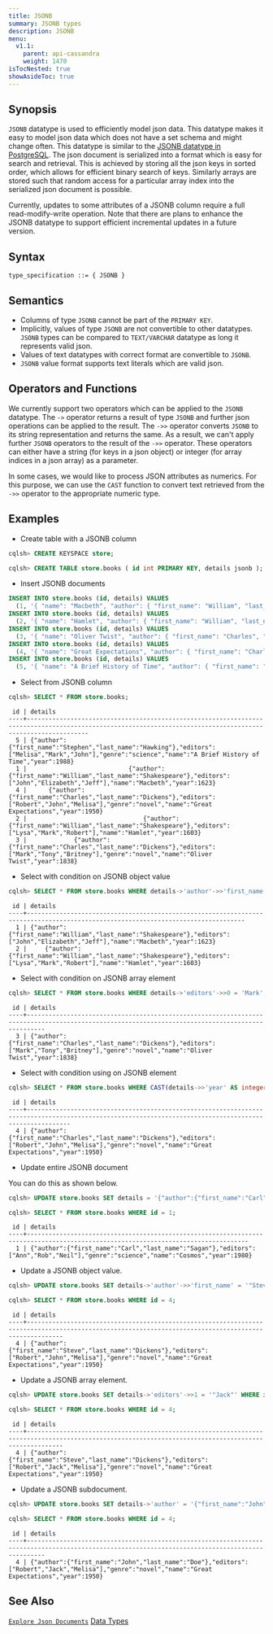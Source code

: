 ```yaml
---
title: JSONB
summary: JSONB types
description: JSONB
menu:
  v1.1:
    parent: api-cassandra
    weight: 1470
isTocNested: true
showAsideToc: true
---
```


## Synopsis
`JSONB` datatype is used to efficiently model json data. This datatype makes it easy to model
json data which does not have a set schema and might change often. This datatype is similar to
the [JSONB datatype in PostgreSQL](https://www.postgresql.org/docs/9.4/static/datatype-json.html). 
The json document is serialized into a format which is easy for search and retrieval. 
This is achieved by storing all the json keys in sorted order, which allows for efficient binary 
search of keys. Similarly arrays are stored such that random access for a particular array index 
into the serialized json document is possible.

Currently, updates to some attributes of a JSONB column require a full read-modify-write operation. 
Note that there are plans to enhance the JSONB datatype to support efficient incremental updates in 
a future version.

## Syntax
```
type_specification ::= { JSONB }
```

## Semantics

- Columns of type `JSONB` cannot be part of the `PRIMARY KEY`.
- Implicitly, values of type `JSONB` are not convertible to other datatypes. `JSONB` types can be
  compared to `TEXT/VARCHAR` datatype as long it represents valid json.
- Values of text datatypes with correct format are convertible to `JSONB`.
- `JSONB` value format supports text literals which are valid json.

## Operators and Functions

We currently support two operators which can be applied to the `JSONB` datatype. The `->` operator 
returns a result of type `JSONB` and further json operations can be applied to the result. The `->>` 
operator converts `JSONB` to its string representation and returns the same. As a result, we can't
apply further `JSONB` operators to the result of the `->>` operator. These operators can either have
a string (for keys in a json object) or integer (for array indices in a json array) as a parameter.

In some cases, we would like to process JSON attributes as numerics. For this purpose, we can use
the `CAST` function to convert text retrieved from the `->>` operator to the appropriate numeric
type.

## Examples

- Create table with a JSONB column

```sql
cqlsh> CREATE KEYSPACE store;
```

```sql
cqlsh> CREATE TABLE store.books ( id int PRIMARY KEY, details jsonb );
```

- Insert JSONB documents

```sql
INSERT INTO store.books (id, details) VALUES
  (1, '{ "name": "Macbeth", "author": { "first_name": "William", "last_name": "Shakespeare" }, "year": 1623, "editors": ["John", "Elizabeth", "Jeff"] }');
INSERT INTO store.books (id, details) VALUES 
  (2, '{ "name": "Hamlet", "author": { "first_name": "William", "last_name": "Shakespeare" }, "year": 1603, "editors": ["Lysa", "Mark", "Robert"] }');
INSERT INTO store.books (id, details) VALUES 
  (3, '{ "name": "Oliver Twist", "author": { "first_name": "Charles", "last_name": "Dickens" }, "year": 1838, "genre": "novel", "editors": ["Mark", "Tony", "Britney"] }');
INSERT INTO store.books (id, details) VALUES 
  (4, '{ "name": "Great Expectations", "author": { "first_name": "Charles", "last_name": "Dickens" }, "year": 1950, "genre": "novel", "editors": ["Robert", "John", "Melisa"] }');
INSERT INTO store.books (id, details) VALUES 
  (5, '{ "name": "A Brief History of Time", "author": { "first_name": "Stephen", "last_name": "Hawking" }, "year": 1988, "genre": "science", "editors": ["Melisa", "Mark", "John"] }');
```

- Select from JSONB column

```sql
cqlsh> SELECT * FROM store.books;
```

```
 id | details
----+-------------------------------------------------------------------------------------------------------------------------------------------------------------
  5 | {"author":{"first_name":"Stephen","last_name":"Hawking"},"editors":["Melisa","Mark","John"],"genre":"science","name":"A Brief History of Time","year":1988}
  1 |                            {"author":{"first_name":"William","last_name":"Shakespeare"},"editors":["John","Elizabeth","Jeff"],"name":"Macbeth","year":1623}
  4 |      {"author":{"first_name":"Charles","last_name":"Dickens"},"editors":["Robert","John","Melisa"],"genre":"novel","name":"Great Expectations","year":1950}
  2 |                                {"author":{"first_name":"William","last_name":"Shakespeare"},"editors":["Lysa","Mark","Robert"],"name":"Hamlet","year":1603}
  3 |             {"author":{"first_name":"Charles","last_name":"Dickens"},"editors":["Mark","Tony","Britney"],"genre":"novel","name":"Oliver Twist","year":1838}
```

- Select with condition on JSONB object value

```sql
cqlsh> SELECT * FROM store.books WHERE details->'author'->>'first_name' = 'William' AND details->'author'->>'last_name' = 'Shakespeare';
```

```
 id | details
----+----------------------------------------------------------------------------------------------------------------------------------
  1 | {"author":{"first_name":"William","last_name":"Shakespeare"},"editors":["John","Elizabeth","Jeff"],"name":"Macbeth","year":1623}
  2 |     {"author":{"first_name":"William","last_name":"Shakespeare"},"editors":["Lysa","Mark","Robert"],"name":"Hamlet","year":1603}
```

- Select with condition on JSONB array element

```sql
cqlsh> SELECT * FROM store.books WHERE details->'editors'->>0 = 'Mark';
```

```
 id | details
----+-------------------------------------------------------------------------------------------------------------------------------------------------
  3 | {"author":{"first_name":"Charles","last_name":"Dickens"},"editors":["Mark","Tony","Britney"],"genre":"novel","name":"Oliver Twist","year":1838}
```

- Select with condition using on JSONB element

```sql
cqlsh> SELECT * FROM store.books WHERE CAST(details->>'year' AS integer) = 1950;
```

```
 id | details
----+--------------------------------------------------------------------------------------------------------------------------------------------------------
  4 | {"author":{"first_name":"Charles","last_name":"Dickens"},"editors":["Robert","John","Melisa"],"genre":"novel","name":"Great Expectations","year":1950}
```

- Update entire JSONB document

You can do this as shown below.

```sql
cqlsh> UPDATE store.books SET details = '{"author":{"first_name":"Carl","last_name":"Sagan"},"editors":["Ann","Rob","Neil"],"genre":"science","name":"Cosmos","year":1980}' WHERE id = 1;
```

```sql
cqlsh> SELECT * FROM store.books WHERE id = 1;
```

```
 id | details
----+-----------------------------------------------------------------------------------------------------------------------------------
  1 | {"author":{"first_name":"Carl","last_name":"Sagan"},"editors":["Ann","Rob","Neil"],"genre":"science","name":"Cosmos","year":1980}
```

- Update a JSONB object value.

```sql
cqlsh> UPDATE store.books SET details->'author'->>'first_name' = '"Steve"' WHERE id = 4;
```

```sql
cqlsh> SELECT * FROM store.books WHERE id = 4;
```

```
 id | details
----+------------------------------------------------------------------------------------------------------------------------------------------------------
  4 | {"author":{"first_name":"Steve","last_name":"Dickens"},"editors":["Robert","John","Melisa"],"genre":"novel","name":"Great Expectations","year":1950}
```

- Update a JSONB array element.

```sql
cqlsh> UPDATE store.books SET details->'editors'->>1 = '"Jack"' WHERE id = 4;
```

```sql
cqlsh> SELECT * FROM store.books WHERE id = 4;
```

```
 id | details
----+------------------------------------------------------------------------------------------------------------------------------------------------------
  4 | {"author":{"first_name":"Steve","last_name":"Dickens"},"editors":["Robert","Jack","Melisa"],"genre":"novel","name":"Great Expectations","year":1950}
```

- Update a JSONB subdocument.

```sql
cqlsh> UPDATE store.books SET details->'author' = '{"first_name":"John", "last_name":"Doe"}' WHERE id = 4;
```

```sql
cqlsh> SELECT * FROM store.books WHERE id = 4;
```

```
 id | details
----+-------------------------------------------------------------------------------------------------------------------------------------------------
  4 | {"author":{"first_name":"John","last_name":"Doe"},"editors":["Robert","Jack","Melisa"],"genre":"novel","name":"Great Expectations","year":1950}
```

## See Also
[`Explore Json Documents`](../../../explore/transactional/json-documents)
[Data Types](..#datatypes)
